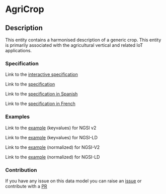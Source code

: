# AgriCrop

## Description 

This entity contains a harmonised description of a generic crop. This entity
is primarily associated with the agricultural vertical and related IoT
applications.

### Specification

Link to the [interactive specification](https://swagger.lab.fiware.org/?url=https://smart-data-models.github.io/dataModel.Agrifood/AgriCrop/swagger.yaml)

Link to the [specification](https://github.com/smart-data-models/dataModel.Agrifood/blob/master/AgriCrop/doc/spec.md)

Link to the [specification in Spanish](https://github.com/smart-data-models/dataModel.Agrifood/blob/master/AgriCrop/doc/spec_ES.md)

Link to the [specification in French](https://github.com/smart-data-models/dataModel.Agrifood/blob/master/AgriCrop/doc/spec_FR.md)
### Examples

Link to the [example](https://smart-data-models.github.io/dataModel.Agrifood/AgriCrop/examples/example.json) (keyvalues) for NGSI v2

Link to the [example](https://smart-data-models.github.io/dataModel.Agrifood/AgriCrop/examples/example.jsonld) (keyvalues) for NGSI-LD

Link to the [example](https://smart-data-models.github.io/dataModel.Agrifood/AgriCrop/examples/example-normalized.json) (normalized) for NGSI-V2

Link to the [example](https://smart-data-models.github.io/dataModel.Agrifood/AgriCrop/examples/example-normalized.jsonld) (normalized) for NGSI-LD
### Contribution

 If you have any issue on this data model you can raise an [issue](https://github.com/smart-data-models/dataModel.Agrifood/issues)  or contribute with a [PR](https://github.com/smart-data-models/dataModel.Agrifood/pulls)